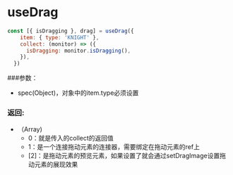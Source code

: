 # useDrag

```js
const [{ isDragging }, drag] = useDrag({
    item: { type: 'KNIGHT' },
    collect: (monitor) => ({
      isDragging: monitor.isDragging(),
    }),
  })
```

###参数：

* spec(Object)，对象中的item.type必须设置

### 返回:

* （Array)
  * 0：就是传入的collect的返回值
  * 1：是一个连接拖动元素的连接器，需要绑定在拖动元素的ref上
  * [2]：是拖动元素的预览元素，如果设置了就会通过setDragImage设置拖动元素的展现效果

